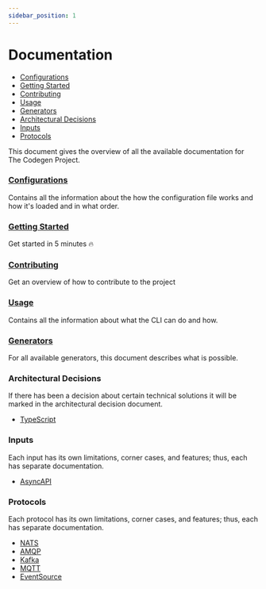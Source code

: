 ```yaml
---
sidebar_position: 1
---
```

# Documentation

<!-- toc is generated with GitHub Actions do not remove toc markers -->

<!-- toc -->

- [Configurations](#configurations)
- [Getting Started](#getting-started)
- [Contributing](#contributing)
- [Usage](#usage)
- [Generators](#generators)
- [Architectural Decisions](#architectural-decisions)
- [Inputs](#inputs)
- [Protocols](#protocols)

<!-- tocstop -->

This document gives the overview of all the available documentation for The Codegen Project.

### [Configurations](./configurations.md)
Contains all the information about the how the configuration file works and how it's loaded and in what order.

### [Getting Started](./getting-started.md)
Get started in 5 minutes :fire:

### [Contributing](./contributing.md)
Get an overview of how to contribute to the project

### [Usage](./usage.md)
Contains all the information about what the CLI can do and how.

### [Generators](./generators/README.md)
For all available generators, this document describes what is possible.

### Architectural Decisions
If there has been a decision about certain technical solutions it will be marked in the architectural decision document.
- [TypeScript](./architectural-decisions/typescript.md)

### Inputs
Each input has its own limitations, corner cases, and features; thus, each has separate documentation.
- [AsyncAPI](./inputs/asyncapi.md)

### Protocols
Each protocol has its own limitations, corner cases, and features; thus, each has separate documentation.
- [NATS](./protocols/nats.md)
- [AMQP](./protocols/amqp.md)
- [Kafka](./protocols/kafka.md)
- [MQTT](./protocols/mqtt.md)
- [EventSource](./protocols/eventsource.md)





